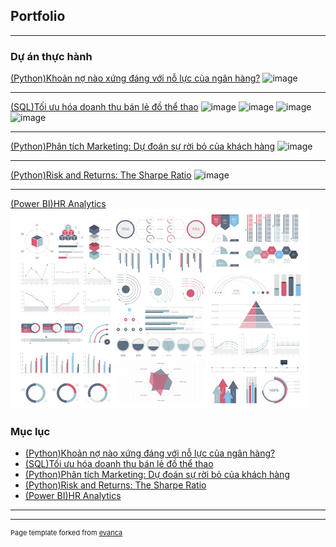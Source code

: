 ## Portfolio

---

### Dự án thực hành

[(Python)Khoản nợ nào xứng đáng với nỗ lực của ngân hàng?](/project01.md)
![image](https://user-images.githubusercontent.com/118591981/203533781-7f60f923-392f-4744-8954-dc5ee6034d4f.png)

---
[(SQL)Tối ưu hóa doanh thu bán lẻ đồ thể thao](/project02.md)
![image](https://user-images.githubusercontent.com/118591981/203534872-616d4284-425d-4707-a427-f2a438e23365.png)
![image](https://user-images.githubusercontent.com/118591981/203534920-9ee0fb3a-0cf6-4206-9cf1-de32961e3177.png)
![image](https://user-images.githubusercontent.com/118591981/203534979-19aeaeca-3290-4657-ae94-4dc316634415.png)
![image](https://user-images.githubusercontent.com/118591981/203535043-2d635801-e596-47b1-8b7b-20a158e67a97.png)

---
[(Python)Phân tích Marketing: Dự đoán sự rời bỏ của khách hàng](/project03.md)
![image](https://user-images.githubusercontent.com/118591981/203973109-928a9bc0-cc3a-4e21-bb8c-54cd9ad4c592.png)

---
[(Python)Risk and Returns: The Sharpe Ratio](/project04.md)
![image](https://user-images.githubusercontent.com/118591981/203973719-308c2e55-88ef-477f-96f8-4f5ead52285e.png)

---
[(Power BI)HR Analytics](/project05.md)
<img src="images/dummy_thumbnail.jpg?raw=true"/>

### Mục lục

- [(Python)Khoản nợ nào xứng đáng với nỗ lực của ngân hàng?](http://example.com/)
- [(SQL)Tối ưu hóa doanh thu bán lẻ đồ thể thao](http://example.com/)
- [(Python)Phân tích Marketing: Dự đoán sự rời bỏ của khách hàng](http://example.com/)
- [(Python)Risk and Returns: The Sharpe Ratio](http://example.com/)
- [(Power BI)HR Analytics](http://example.com/)

---




---
<p style="font-size:11px">Page template forked from <a href="https://github.com/evanca/quick-portfolio">evanca</a></p>
<!-- Remove above link if you don't want to attibute -->
